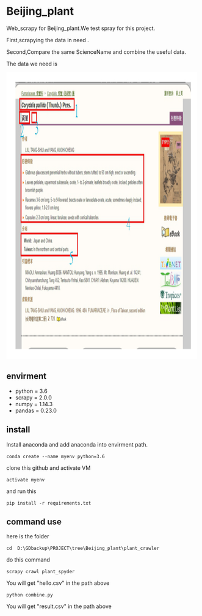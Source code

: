 # Beijing_plant
 
Web_scrapy for Beijing_plant.We test spray for this project.

First,scrapying the data in need .

Second,Compare the same ScienceName and combine the useful data.

The data we need is 
<div><img width="500" height="750" src="https://github.com/kaede10263/Beijing_plant/blob/master/picture/Image.png"/></div>



## envirment
*   python = 3.6
*   scrapy = 2.0.0
*   numpy = 1.14.3
*   pandas = 0.23.0

## install
Install anaconda and add anaconda into envirment path.
```
conda create --name myenv python=3.6
```

clone this github and activate VM
```
activate myenv
```

and run this 

``` 
pip install -r requirements.txt
``` 



## command use
here is the folder

``` 
cd  D:\GDbackup\PROJECT\tree\Beijing_plant\plant_crawler
```
do this command

```
scrapy crawl plant_spyder
```

You will get "hello.csv" in the path above

```
python combine.py
```

You will get "result.csv" in the path above